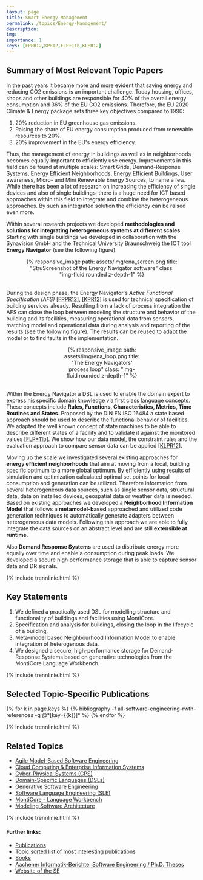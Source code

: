 ```yaml
---
layout: page
title: Smart Energy Management
permalink: /topics/Energy-Management/
description: 
img: 
importance: 1
keys: [FPPR12,KPR12,FLP+11b,KLPR12]
---
```


## Summary of Most Relevant Topic Papers

In the past years it became more and more evident that saving energy and 
reducing CO2 emissions is an important challenge. Today housing, offices, shops 
and other buildings are responsible for 40% of the overall energy consumption 
and 36% of the EU CO2 emissions. Therefore, the EU 2020 Climate & Energy package 
sets three key objectives compared to 1990:

1. 20% reduction in EU greenhouse gas emissions.
2. Raising the share of EU energy consumption produced from renewable resources 
to 20%.
3. 20% improvement in the EU's energy efficiency.

Thus, the management of energy in buildings as well as in neighborhoods
becomes equally important to efficiently use energy.
Improvements in this field can be found at multiple scales: Smart Grids,
Demand-Response Systems, Energy Efficient Neighborhoods, Energy Efficient
Buildings, User awareness, Micro- and Mini Renewable Energy Sources, to name
a few. While there has been a lot of research on increasing the efficiency of
single devices and also of single buildings, there is a huge need for ICT
based approaches within this field to integrate and combine the heterogeneous
approaches. By such an integrated solution the efficiency can be raised even
more.

Within several research projects we developed **methodologies and solutions for
integrating heterogeneous systems at different scales**. Starting with single
buildings we developed in collaboration with the Synavision GmbH and the
Technical University Braunschweig the ICT tool **Energy Navigator** (see
the following figure).

<center>
<div class="row" style="width: 80%">
    <div class="col-sm mt-3 mt-md-0">
        {% responsive_image path: assets/img/ena_screen.png 
           title: "StruScreenshot of the Energy Navigator software" 
           class: "img-fluid rounded z-depth-1" %}
    </div>
</div>
</center>
<br />

During the design phase, the Energy Navigator's *Active Functional
Specification (AFS)*
[[FPPR12]](#FPPR12), [[KPR12]](#KPR12)
is used for technical specification
of building services already.
Resulting from a lack of process integration the AFS can close the loop
between modeling the structure and behavior of the building and its
facilities, measuring operational data from sensors, matching model and
operational data during analysis and reporting of the results (see
the following figure). The results can be reused to adapt the model or to
find faults in the implementation.

<center>
<div class="row" style="width: 40%">
    <div class="col-sm mt-3 mt-md-0">
        {% responsive_image path: assets/img/ena_loop.png 
           title: "The Energy Navigators' process loop" 
           class: "img-fluid rounded z-depth-1" %}
    </div>
</div>
</center>
<br />

Within the Energy Navigator a DSL is used to enable the domain expert to
express his specific domain knowledge via first class language concepts.
These concepts include **Rules, Functions, Characteristics, Metrics, Time
Routines and States**. Proposed by the DIN EN ISO 16484 a state based
approach should be used to describe the functional behavior of facilities.
We adapted the well known concept of state machines to be able to describe
different states of a facility and to validate it against the monitored
values [[FLP+11b]](#FLP+11b). We show how our data model, the constraint rules and
the evaluation approach to compare sensor data can be applied [[KLPR12]](#KLPR12).

Moving up the scale we investigated several existing approaches for **energy
efficient neighborhoods** that aim at moving from a local, building specific
optimum to a more global optimum. By efficiently using results of simulation
and optimization calculated optimal set points for local consumption and
generation can be utilized. Therefore information from several heterogeneous
data sources, such as single sensor data, structural data, data on installed
devices, geospatial data or weather data is needed. Based on existing
approaches we developed a **Neighborhood Information Model** that
follows a **metamodel-based** approached and utilized code generation techniques
to automatically generate adapters between heterogeneous data models. Following
this approach we are able to fully integrate the data sources on an abstract
level and are still **extensible at runtime**.

Also **Demand Response Systems** are used to distribute energy more equally over
time and enable a consumption during peak loads. We developed a secure high
performance storage that is able to capture sensor data and DR signals.


{% include trennlinie.html %}

## Key Statements

1. We defined a practically used DSL for modelling structure and functionality 
of buildings and facilities using MontiCore.
2. Specification and analysis for buildings, closing the loop in the lifecycle 
of a building.
3. Meta-model based Neighbourhood Information Model to enable integration of 
heterogenous data.
4. We designed a secure, high-performance storage for Demand-Response Systems 
based on generative technologies from the MontiCore Language Workbench.

{% include trennlinie.html %}

## Selected Topic-Specific Publications

<div class="publications">
  {% for k in page.keys %}
    {% bibliography -f all-software-engineering-rwth-references -q @*[key={{k}}]* %}
  {% endfor %}
</div>

{% include trennlinie.html %}

## Related Topics
- [Agile Model-Based Software Engineering](/topics/Agile-MBSE)
- [Cloud Computing & Enterprise Information Systems](/topics/Cloud)
- [Cyber-Physical Systems (CPS)](/topics/Cyber-Physical-Systems)
- [Domain-Specific Languages (DSLs)](/topics/Domain-Specific-Languages)
- [Generative Software Engineering](/topics/Generative-SE)
- [Software Language Engineering (SLE)](/topics/Language-Engineering)
- [MontiCore - Language Workbench](/topics/MontiCore)
- [Modeling Software Architecture](/topics/Software-Architecture)

{% include trennlinie.html %}

#### Further links:

- [Publications](/publications)
- [Topic sorted list of most interesting publications](/topics)
- [Books](/books)
- [Aachener Informatik-Berichte, Software Engineering / Ph.D. Theses](/phdtheses)
- [Website of the SE](https://www.se-rwth.de)
